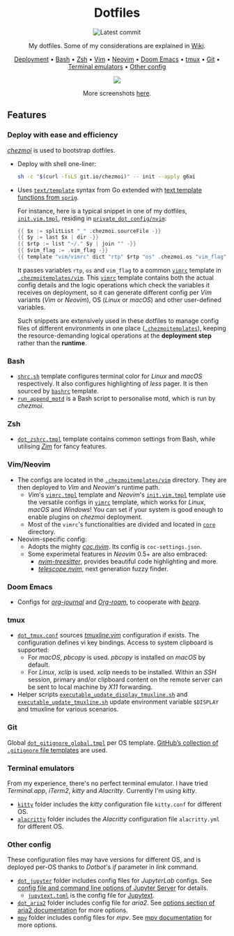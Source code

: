 <div align="center">

# Dotfiles

![Latest commit](https://img.shields.io/github/last-commit/g6ai/dotfiles?style=flat)

My dotfiles. Some of my considerations are explained in [Wiki](https://github.com/g6ai/dotfiles/wiki).

[Deployment](#deploy-with-ease) • [Bash](#bash) • [Zsh](#zsh) • [Vim](#vim) • [Neovim](#neovim) • [Doom Emacs](#doom-emacs) • [tmux](#tmux) • [Git](#git) • [Terminal emulators](#terminal-emulators) • [Other config](#other-config)

![](https://github.com/g6ai/dotfiles/wiki/screenshots/complex.png)

More screenshots [here](https://github.com/g6ai/dotfiles/wiki/Screenshots).

</div>

## Features

### Deploy with ease and efficiency

[*chezmoi*](https://www.chezmoi.io/) is used to bootstrap dotfiles.

* Deploy with shell one-liner:
    ```sh
    sh -c "$(curl -fsLS git.io/chezmoi)" -- init --apply g6ai
    ```

* Uses [`text/template`](https://pkg.go.dev/text/template) syntax from Go extended with [text template functions from `sprig`](http://masterminds.github.io/sprig/).

    For instance, here is a typical snippet in one of my dotfiles, [`init.vim.tmpl`](https://github.com/g6ai/dotfiles/blob/main/private_dot_config/nvim/init.vim.tmpl), residing in [`private_dot_config/nvim`](https://github.com/g6ai/dotfiles/tree/main/private_dot_config/nvim):
    ```go
    {{ $x := splitList "_" .chezmoi.sourceFile -}}
    {{ $y := last $x | dir -}}
    {{ $rtp := list "~/." $y | join "" -}}
    {{ $vim_flag := .vim_flag -}}
    {{ template "vim/vimrc" dict "rtp" $rtp "os" .chezmoi.os "vim_flag" $vim_flag -}}
    ```
    It passes variables `rtp`, `os` and `vim_flag` to a common [`vimrc`](https://github.com/g6ai/dotfiles/blob/main/.chezmoitemplates/vim/vimrc) template in [`.chezmoitemplates/vim`](https://github.com/g6ai/dotfiles/tree/main/.chezmoitemplates/vim). This [`vimrc`](https://github.com/g6ai/dotfiles/blob/main/.chezmoitemplates/vim/vimrc) template contains both the actual config details and the logic operations which check the variables it receives on deployment, so it can generate different config per *Vim* variants (*Vim* or *Neovim*), OS (*Linux* or *macOS*) and other user-defined variables.

    Such snippets are extensively used in these dotfiles to manage config files of different environments in one place ([`.chezmoitemplates`](https://github.com/g6ai/dotfiles/tree/main/.chezmoitemplates)), keeping the resource-demanding logical operations at the **deployment step** rather than the **runtime**.

### Bash
* [`shrc.sh`](https://github.com/g6ai/dotfiles/blob/main/.chezmoitemplates/shrc.sh) template configures terminal color for *Linux* and *macOS* respectively. It also configures highlighting of *less* pager. It is then sourced by [`bashrc`](https://github.com/g6ai/dotfiles/blob/main/.chezmoitemplates/bashrc) template.
* [`run_append_motd`](https://github.com/g6ai/dotfiles/blob/main/run_append_motd) is a Bash script to personalise motd, which is run by *chezmoi*.

### Zsh
* [`dot_zshrc.tmpl`](https://github.com/g6ai/dotfiles/blob/main/dot_zshrc.tmpl) template contains common settings from Bash, while utilising [*Zim*](https://zimfw.sh/) for fancy features.

### Vim/Neovim
* The configs are located in the [`.chezmoitemplates/vim`](https://github.com/g6ai/dotfiles/tree/main/.chezmoitemplates/vim) directory. They are then deployed to *Vim* and *Neovim*'s runtime path.
    * *Vim*'s [`vimrc.tmpl`](https://github.com/g6ai/dotfiles/blob/main/dot_vim/vimrc.tmpl) template and *Neovim*'s [`init.vim.tmpl`](https://github.com/g6ai/dotfiles/blob/main/private_dot_config/nvim/init.vim.tmpl) template use the versatile configs in [`vimrc`](https://github.com/g6ai/dotfiles/blob/main/.chezmoitemplates/vim/vimrc) template, which works for *Linux*, *macOS* and *Windows*! You can set if your system is good enough to enable plugins on *chezmoi* deployment.
    * Most of the `vimrc`'s functionalities are divided and located in [`core`](https://github.com/g6ai/dotfiles/tree/main/.chezmoitemplates/vim/core) directory.
* Neovim-specific config:
    * Adopts the mighty [*coc.nvim*](https://github.com/neoclide/coc.nvim). Its config is `coc-settings.json`.
    * Some experimetal features in *Neovim* 0.5+ are also embraced:
        * [*nvim-treesitter*](https://github.com/nvim-treesitter/nvim-treesitter), provides beautiful code highlighting and more.
        * [*telescope.nvim*](https://github.com/nvim-telescope/telescope.nvim), next generation fuzzy finder.

### Doom Emacs

* Configs for [*org-journal*](https://github.com/bastibe/org-journal) and [*Org-roam*](https://github.com/org-roam/org-roam), to cooperate with [*beorg*](https://beorgapp.com/manual/).

### tmux
* [`dot_tmux.conf`](https://github.com/g6ai/dotfiles/blob/main/dot_tmux.conf) sources [*tmuxline.vim*](https://github.com/edkolev/tmuxline.vim) configuration if exists. The configuration defines vi key bindings. Access to system clipboard is supported:
  * For *macOS*, *pbcopy* is used. *pbcopy* is installed on *macOS* by default.
  * For *Linux*, *xclip* is used. *xclip* needs to be installed. Within an *SSH* session, primary and/or clipboard content on the remote server can be sent to local machine by *X11* forwarding.
* Helper scripts [`executable_update_display_tmuxline.sh`](https://github.com/g6ai/dotfiles/blob/main/private_dot_config/tmux/executable_update_display_tmuxline.sh) and [`executable_update_tmuxline.sh`](https://github.com/g6ai/dotfiles/blob/main/private_dot_config/tmux/executable_update_tmuxline.sh) update environment variable `$DISPLAY` and tmuxline for various scenarios.

### Git

Global [`dot_gitignore_global.tmpl`](https://github.com/g6ai/dotfiles/blob/main/dot_gitignore_global.tmpl) per OS template. [GitHub’s collection of `.gitignore` file templates](https://github.com/github/gitignore) are used.

### Terminal emulators
From my experience, there's no perfect terminal emulator. I have tried *Terminal.app*, *iTerm2*, *kitty* and *Alacritty*. Currently I'm using *kitty*.
* [`kitty`](https://github.com/g6ai/dotfiles/tree/main/private_dot_config/kitty) folder includes the *kitty* configuration file `kitty.conf` for different OS.
* [`alacritty`](https://github.com/g6ai/dotfiles/tree/main/private_dot_config/alacritty) folder includes the *Alacritty* configuration file `alacritty.yml` for different OS.

### Other config
These configuration files may have versions for different OS, and is deployed per-OS thanks to *Dotbot*'s *if* parameter in *link* command.
* [`dot_jupyter`](https://github.com/g6ai/dotfiles/tree/main/dot_jupyter) folder includes config files for *JupyterLab* configs. See [config file and command line options of Jupyter Server](https://jupyter-server.readthedocs.io/en/latest/other/full-config.html) for details.
    * [`jupytext.toml`](https://github.com/g6ai/dotfiles/blob/main/private_dot_config/jupytext.toml) is the config file for [Jupytext](https://jupytext.readthedocs.io/en/latest/).
* [`dot_aria2`](https://github.com/g6ai/dotfiles/tree/main/dot_aria2) folder includes config file for *aria2*. See [options section of aria2 documentation](https://aria2.github.io/manual/en/html/aria2c.html#options) for more options.
* [`mpv`](https://github.com/g6ai/dotfiles/tree/main/private_dot_config/mpv) folder includes config files for *mpv*. See [mpv documentation](https://mpv.io/manual/master/) for more options.
